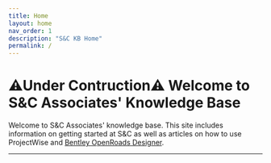 ```yaml
---
title: Home
layout: home
nav_order: 1
description: "S&C KB Home"
permalink: / 
---
```


# ⚠Under Contruction⚠ Welcome to S&C Associates' Knowledge Base

Welcome to S&C Associates' knowledge base. This site includes information on getting started at S&C as well as articles on how to use ProjectWise and [Bentley OpenRoads Designer].

----

[^1]: [This is what a source looks like.](www.example.com).

[Bentley OpenRoads Designer]: https://www.bentley.com/software/openroads-designer/

